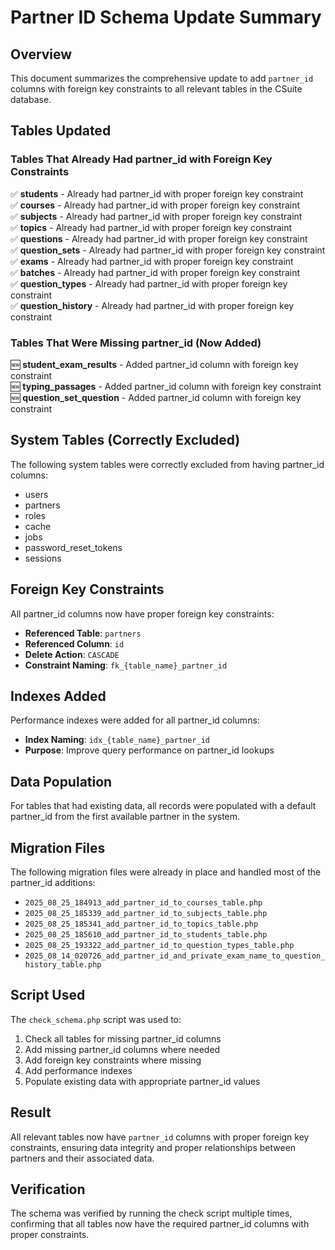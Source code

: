 # Partner ID Schema Update Summary

## Overview
This document summarizes the comprehensive update to add `partner_id` columns with foreign key constraints to all relevant tables in the CSuite database.

## Tables Updated

### Tables That Already Had partner_id with Foreign Key Constraints
✅ **students** - Already had partner_id with proper foreign key constraint  
✅ **courses** - Already had partner_id with proper foreign key constraint  
✅ **subjects** - Already had partner_id with proper foreign key constraint  
✅ **topics** - Already had partner_id with proper foreign key constraint  
✅ **questions** - Already had partner_id with proper foreign key constraint  
✅ **question_sets** - Already had partner_id with proper foreign key constraint  
✅ **exams** - Already had partner_id with proper foreign key constraint  
✅ **batches** - Already had partner_id with proper foreign key constraint  
✅ **question_types** - Already had partner_id with proper foreign key constraint  
✅ **question_history** - Already had partner_id with proper foreign key constraint  

### Tables That Were Missing partner_id (Now Added)
🆕 **student_exam_results** - Added partner_id column with foreign key constraint  
🆕 **typing_passages** - Added partner_id column with foreign key constraint  
🆕 **question_set_question** - Added partner_id column with foreign key constraint  

## System Tables (Correctly Excluded)
The following system tables were correctly excluded from having partner_id columns:
- users
- partners  
- roles
- cache
- jobs
- password_reset_tokens
- sessions

## Foreign Key Constraints
All partner_id columns now have proper foreign key constraints:
- **Referenced Table**: `partners`
- **Referenced Column**: `id`
- **Delete Action**: `CASCADE`
- **Constraint Naming**: `fk_{table_name}_partner_id`

## Indexes Added
Performance indexes were added for all partner_id columns:
- **Index Naming**: `idx_{table_name}_partner_id`
- **Purpose**: Improve query performance on partner_id lookups

## Data Population
For tables that had existing data, all records were populated with a default partner_id from the first available partner in the system.

## Migration Files
The following migration files were already in place and handled most of the partner_id additions:
- `2025_08_25_184913_add_partner_id_to_courses_table.php`
- `2025_08_25_185339_add_partner_id_to_subjects_table.php`
- `2025_08_25_185341_add_partner_id_to_topics_table.php`
- `2025_08_25_185610_add_partner_id_to_students_table.php`
- `2025_08_25_193322_add_partner_id_to_question_types_table.php`
- `2025_08_14_020726_add_partner_id_and_private_exam_name_to_question_history_table.php`

## Script Used
The `check_schema.php` script was used to:
1. Check all tables for missing partner_id columns
2. Add missing partner_id columns where needed
3. Add foreign key constraints where missing
4. Add performance indexes
5. Populate existing data with appropriate partner_id values

## Result
All relevant tables now have `partner_id` columns with proper foreign key constraints, ensuring data integrity and proper relationships between partners and their associated data.

## Verification
The schema was verified by running the check script multiple times, confirming that all tables now have the required partner_id columns with proper constraints.

